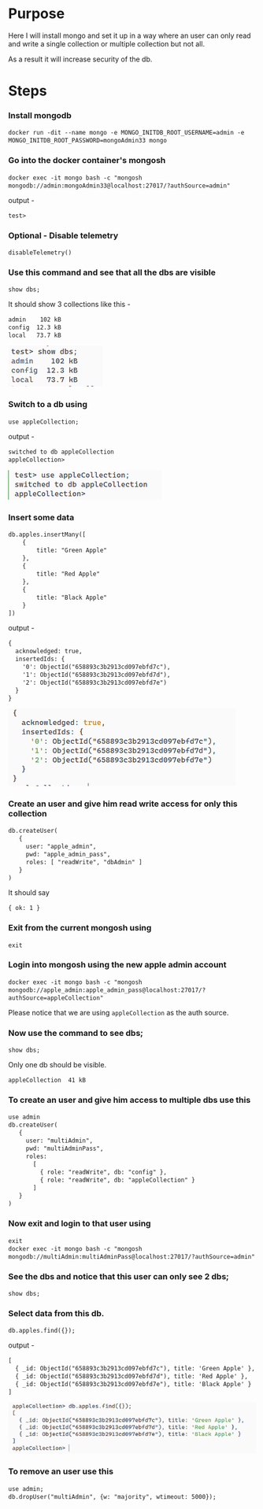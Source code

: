 # Purpose
Here I will install mongo and set it up in a way where an user can only read and write a single collection or multiple collection but not all.

As a result it will increase security of the db.

# Steps

### Install mongodb
```
docker run -dit --name mongo -e MONGO_INITDB_ROOT_USERNAME=admin -e MONGO_INITDB_ROOT_PASSWORD=mongoAdmin33 mongo
```
### Go into the docker container's mongosh
```
docker exec -it mongo bash -c "mongosh mongodb://admin:mongoAdmin33@localhost:27017/?authSource=admin"
```
output -
```
test>
```

### Optional - Disable telemetry
```
disableTelemetry()
```


### Use this command and see that all the dbs are visible
```
show dbs;
```
It should show 3 collections like this -
```
admin    102 kB
config  12.3 kB
local   73.7 kB
```
![show dbs output](<images/01. show dbs output.png>)

### Switch to a db using
```
use appleCollection;
```
output -
```
switched to db appleCollection
appleCollection>
```
![after changing the db](<images/02. after changing db.png>)

### Insert some data
```
db.apples.insertMany([
    {
        title: "Green Apple"
    },
    {
        title: "Red Apple"
    },
    {
        title: "Black Apple"
    }
])
```

output - 
```
{
  acknowledged: true,
  insertedIds: {
    '0': ObjectId("658893c3b2913cd097ebfd7c"),
    '1': ObjectId("658893c3b2913cd097ebfd7d"),
    '2': ObjectId("658893c3b2913cd097ebfd7e")
  }
}
```
![show dbs output](<images/03. after data inserted.png>)

### Create an user and give him read write access for only this collection
```
db.createUser(
   {
     user: "apple_admin",
     pwd: "apple_admin_pass",
     roles: [ "readWrite", "dbAdmin" ]
   }
)
```
It should say
```
{ ok: 1 }
```

### Exit from the current mongosh using
```
exit
```

### Login into mongosh using the new apple admin account
```
docker exec -it mongo bash -c "mongosh mongodb://apple_admin:apple_admin_pass@localhost:27017/?authSource=appleCollection"
```
Please notice that we are using `appleCollection` as the auth source.

### Now use the command to see dbs;
```
show dbs;
```
Only one db should be visible.
```
appleCollection  41 kB
```

### To create an user and give him access to multiple dbs use this
```
use admin
db.createUser(
   {
     user: "multiAdmin",
     pwd: "multiAdminPass",
     roles:
       [
         { role: "readWrite", db: "config" }, 
         { role: "readWrite", db: "appleCollection" }
       ]
   }
)
```

### Now exit and login to that user using
```
exit
docker exec -it mongo bash -c "mongosh mongodb://multiAdmin:multiAdminPass@localhost:27017/?authSource=admin"
```

### See the dbs and notice that this user can only see 2 dbs;
```
show dbs;
```

### Select data from this db.
```
db.apples.find({});
```
output - 
```
[
  { _id: ObjectId("658893c3b2913cd097ebfd7c"), title: 'Green Apple' },
  { _id: ObjectId("658893c3b2913cd097ebfd7d"), title: 'Red Apple' },
  { _id: ObjectId("658893c3b2913cd097ebfd7e"), title: 'Black Apple' }
]
```
![Alt text](<images/06. db find command.png>)

### To remove an user use this
```
use admin;
db.dropUser("multiAdmin", {w: "majority", wtimeout: 5000});
```